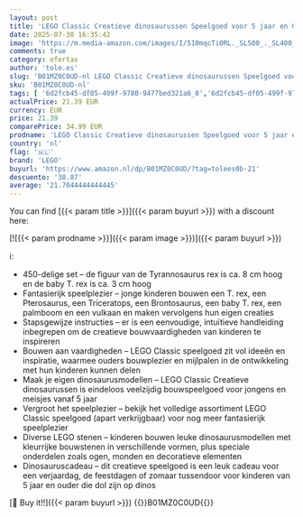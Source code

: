 ```yaml
---
layout: post
title: 'LEGO Classic Creatieve dinosaurussen Speelgoed voor 5 jaar en Ouder  Bouwpakket voor Kinderen met Figuren van T. rex  Pterosaurus  Triceratops en Brontosaurus  Cadeau voor Jongens en Meisjes 11041'
date: 2025-07-30 16:35:42
image: 'https://m.media-amazon.com/images/I/510mqcTi0RL._SL500_._SL400_.jpg'
comments: true
category: ofertas
author: 'tole.es'
slug: 'B01MZ0C0UD-nl LEGO Classic Creatieve dinosaurussen Speelgoed voor 5 jaar...'
sku: 'B01MZ0C0UD-nl'
tags: [ '6d2fcb45-df05-499f-9780-9477bed321a6_0','6d2fcb45-df05-499f-9780-9477bed321a6_501','Arborist Merchandising Root','Bouw- & constructiespeelgoed','Creatieve spellen','Educatief speelgoed','Self Service','Special Features Stores','Speelgoed & spellen','Speelgoedbouwsets','lego','🇳🇱', ]
actualPrice: 21.39 EUR
currency: EUR
price: 21.39
comparePrice: 34.99 EUR
prodname: 'LEGO Classic Creatieve dinosaurussen Speelgoed voor 5 jaar en Ouder  Bouwpakket voor Kinderen met Figuren van T. rex  Pterosaurus  Triceratops en Brontosaurus  Cadeau voor Jongens en Meisjes 11041'
country: 'nl'
flag: '🇳🇱'
brand: 'LEGO'
buyurl: 'https://www.amazon.nl/dp/B01MZ0C0UD/?tag=tolees0b-21'
descuento: '38.87'
average: '21.7044444444445'
---
```


You can find [{{< param title >}}]({{< param buyurl >}}) with a discount here:

[![{{< param prodname >}}]({{< param image >}})]({{< param buyurl >}})

ℹ️:

- 450-delige set – de figuur van de Tyrannosaurus rex is ca. 8 cm hoog en de baby T. rex is ca. 3 cm hoog
- Fantasierijk speelplezier – jonge kinderen bouwen een T. rex, een Pterosaurus, een Triceratops, een Brontosaurus, een baby T. rex, een palmboom en een vulkaan en maken vervolgens hun eigen creaties
- Stapsgewijze instructies – er is een eenvoudige, intuïtieve handleiding inbegrepen om de creatieve bouwvaardigheden van kinderen te inspireren
- Bouwen aan vaardigheden – LEGO Classic speelgoed zit vol ideeën en inspiratie, waarmee ouders bouwplezier en mijlpalen in de ontwikkeling met hun kinderen kunnen delen
- Maak je eigen dinosaurusmodellen – LEGO Classic Creatieve dinosaurussen is eindeloos veelzijdig bouwspeelgoed voor jongens en meisjes vanaf 5 jaar
- Vergroot het speelplezier – bekijk het volledige assortiment LEGO Classic speelgoed (apart verkrijgbaar) voor nog meer fantasierijk speelplezier
- Diverse LEGO stenen – kinderen bouwen leuke dinosaurusmodellen met kleurrijke bouwstenen in verschillende vormen, plus speciale onderdelen zoals ogen, monden en decoratieve elementen
- Dinosauruscadeau – dit creatieve speelgoed is een leuk cadeau voor een verjaardag, de feestdagen of zomaar tussendoor voor kinderen van 5 jaar en ouder die dol zijn op dinos

[🛒 Buy it!!]({{< param buyurl >}})
{{<world>}}B01MZ0C0UD{{</world>}}
